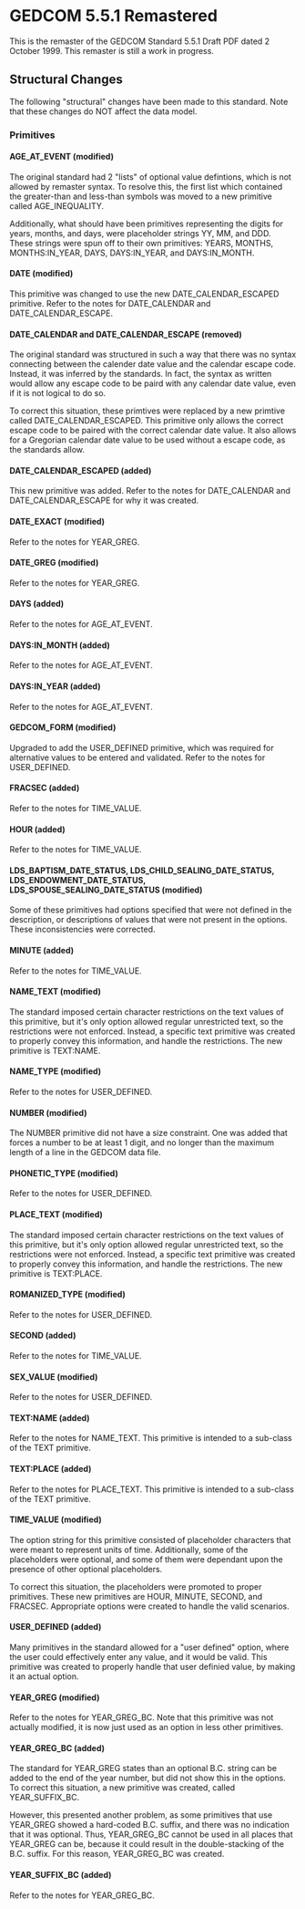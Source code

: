 # GEDCOM 5.5.1 Remastered
This is the remaster of the GEDCOM Standard 5.5.1 Draft PDF dated 2 October 1999. This remaster is still a work in progress.

## Structural Changes
The following "structural" changes have been made to this standard. Note that these changes do NOT affect the data model.

### Primitives
#### AGE_AT_EVENT (modified)
The original standard had 2 "lists" of optional value defintions, which is not allowed by remaster syntax. To resolve this, the first list which contained the greater-than and less-than symbols was moved to a new primitive called AGE_INEQUALITY.

Additionally, what should have been primitives representing the digits for years, months, and days, were placeholder strings YY, MM, and DDD. These strings were spun off to their own primitives: YEARS, MONTHS, MONTHS:IN_YEAR, DAYS, DAYS:IN_YEAR, and DAYS:IN_MONTH.
#### DATE (modified)
This primitive was changed to use the new DATE_CALENDAR_ESCAPED primitive. Refer to the notes for DATE_CALENDAR and DATE_CALENDAR_ESCAPE.
#### DATE_CALENDAR and DATE_CALENDAR_ESCAPE (removed)
The original standard was structured in such a way that there was no syntax connecting between the calender date value and the calendar escape code. Instead, it was inferred by the standards. In fact, the syntax as written would allow any escape code to be paird with any calendar date value, even if it is not logical to do so.

To correct this situation, these primtives were replaced by a new primtive called DATE_CALENDAR_ESCAPED. This primitive only allows the correct escape code to be paired with the correct calendar date value. It also allows for a Gregorian calendar date value to be used without a escape code, as the standards allow.
#### DATE_CALENDAR_ESCAPED (added)
This new primitive was added. Refer to the notes for DATE_CALENDAR and DATE_CALENDAR_ESCAPE for why it was created.
#### DATE_EXACT (modified)
Refer to the notes for YEAR_GREG.
#### DATE_GREG (modified)
Refer to the notes for YEAR_GREG.
#### DAYS (added)
Refer to the notes for AGE_AT_EVENT.
#### DAYS:IN_MONTH (added)
Refer to the notes for AGE_AT_EVENT.
#### DAYS:IN_YEAR (added)
Refer to the notes for AGE_AT_EVENT.
#### GEDCOM_FORM (modified)
Upgraded to add the USER_DEFINED primitive, which was required for alternative values to be entered and validated. Refer to the notes for USER_DEFINED.
#### FRACSEC (added)
Refer to the notes for TIME_VALUE.
#### HOUR (added)
Refer to the notes for TIME_VALUE.
#### LDS_BAPTISM_DATE_STATUS, LDS_CHILD_SEALING_DATE_STATUS, LDS_ENDOWMENT_DATE_STATUS, LDS_SPOUSE_SEALING_DATE_STATUS (modified)
Some of these primitives had options specified that were not defined in the description, or descriptions of values that were not present in the options. These inconsistencies were corrected.
#### MINUTE (added)
Refer to the notes for TIME_VALUE.
#### NAME_TEXT (modified)
The standard imposed certain character restrictions on the text values of this primitive, but it's only option allowed regular unrestricted text, so the restrictions were not enforced. Instead, a specific text primitive was created to properly convey this information, and handle the restrictions. The new primitive is TEXT:NAME.
#### NAME_TYPE (modified)
Refer to the notes for USER_DEFINED.
#### NUMBER (modified)
The NUMBER primitive did not have a size constraint. One was added that forces a number to be at least 1 digit, and no longer than the maximum length of a line in the GEDCOM data file.
#### PHONETIC_TYPE (modified)
Refer to the notes for USER_DEFINED.
#### PLACE_TEXT (modified)
The standard imposed certain character restrictions on the text values of this primitive, but it's only option allowed regular unrestricted text, so the restrictions were not enforced. Instead, a specific text primitive was created to properly convey this information, and handle the restrictions. The new primitive is TEXT:PLACE.
#### ROMANIZED_TYPE (modified)
Refer to the notes for USER_DEFINED.
#### SECOND (added)
Refer to the notes for TIME_VALUE.
#### SEX_VALUE (modified)
Refer to the notes for USER_DEFINED.
#### TEXT:NAME (added)
Refer to the notes for NAME_TEXT. This primitive is intended to a sub-class of the TEXT primitive.
#### TEXT:PLACE (added)
Refer to the notes for PLACE_TEXT. This primitive is intended to a sub-class of the TEXT primitive.
#### TIME_VALUE (modified)
The option string for this primitive consisted of placeholder characters that were meant to represent units of time. Additionally, some of the placeholders were optional, and some of them were dependant upon the presence of other optional placeholders.

To correct this situation, the placeholders were promoted to proper primitives. These new primitives are HOUR, MINUTE, SECOND, and FRACSEC. Appropriate options were created to handle the valid scenarios.
#### USER_DEFINED (added)
Many primitives in the standard allowed for a "user defined" option, where the user could effectively enter any value, and it would be valid. This primitive was created to properly handle that user definied value, by making it an actual option.
#### YEAR_GREG (modified)
Refer to the notes for YEAR_GREG_BC. Note that this primitive was not actually modified, it is now just used as an option in less other primitives.
#### YEAR_GREG_BC (added)
The standard for YEAR_GREG states than an optional B.C. string can be added to the end of the year number, but did not show this in the options. To correct this situation, a new primitive was created, called YEAR_SUFFIX_BC.

However, this presented another problem, as some primitives that use YEAR_GREG showed a hard-coded B.C. suffix, and there was no indication that it was optional. Thus, YEAR_GREG_BC cannot be used in all places that YEAR_GREG can be, because it could result in the double-stacking of the B.C. suffix. For this reason, YEAR_GREG_BC was created.
#### YEAR_SUFFIX_BC (added)
Refer to the notes for YEAR_GREG_BC.